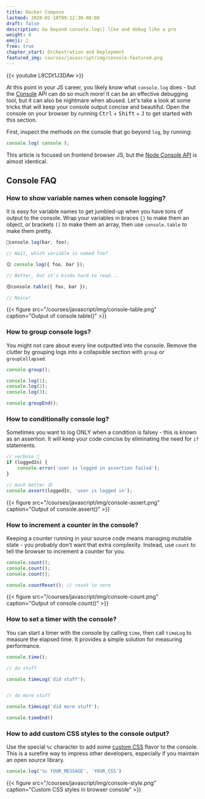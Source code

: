 ```yaml
---
title: Docker Compose
lastmod: 2020-02-18T09:12:30-08:00
draft: false
description: Go beyond console.log() like and debug like a pro 
weight: 8
emoji: 🧐
free: true
chapter_start: Orchestration and Deployment
featured_img: courses/javascript/img/console-featured.png
---
```


{{< youtube L8CDt1J3DAw >}}

At this point in your JS career, you likely know what `console.log` does - but the [Console](https://developers.google.com/web/tools/chrome-devtools/console) API can do so much more! It can be an effective debugging tool, but it can also be nightmare when abused. Let's take a look at some tricks that will keep your console output concise and beautiful. Open the console on your browser by running <kbd>Ctrl</kbd> + <kbd>Shift</kbd> + <kbd>J</kbd> to get started with this section. 

First, inspect the methods on the console that go beyond `log`, by running: 

```javascript
console.log( console );
```

This article is focused on frontend browser JS, but the [Node Console API](https://nodejs.org/api/console.html) is almost identical. 

## Console FAQ

<div class="insta">

</div>

### How to show variable names when console logging?

It is easy for variable names to get jumbled-up when you have tons of output to the console. Wrap your variables in braces `{}` to make them an object, or brackets `[]` to make them an array, then use `console.table` to make them pretty. 

```javascript
💩console.log(bar, foo);

// Wait, which variable is named foo? 

😐 console.log({ foo, bar });

// Better, but it's kinda hard to read...

😍console.table({ foo, bar });

// Noice!
```

{{< figure src="/courses/javascript/img/console-table.png" caption="Output of console.table()" >}}

### How to group console logs?

You might not care about every line outputted into the console. Remove the clutter by grouping logs into a collapsible section with `group` or `groupCollapsed`. 

```javascript
console.group();

console.log(1);
console.log(2);
console.log(3);

console.groupEnd();
```

### How to conditionally console log?

Sometimes you want to log ONLY when a condition is falsey - this is known as an assertion. It will keep your code concise by eliminating the need for `if` statements. 

```javascript
// verbose 💩
if (loggedIn) {
    console.error('user is logged in assertion failed');
}

// much better 😍 
console.assert(loggedIn, 'user is logged in');
```

{{< figure src="/courses/javascript/img/console-assert.png" caption="Output of console.assert()" >}}


### How to increment a counter in the console?

Keeping a counter running in your source code means managing mutable state - you probably don't want that extra complexity. Instead, use `count` to tell the browser to increment a counter for you. 

```javascript
console.count();
console.count();
console.count();

console.countReset(); // reset to zero
```

{{< figure src="/courses/javascript/img/console-count.png" caption="Output of console.count()" >}}


### How to set a timer with the console?

You can start a timer with the console by calling `time`, then call `timeLog` to measure the elapsed time. It provides a simple solution for measuring performance. 

```js
console.time();

// do stuff

console.timeLog('did stuff');


// do more stuff

console.timeLog('did more stuff');

console.timeEnd()
```

### How to add custom CSS styles to the console output?

Use the special `%c` character to add some [custom CSS](https://stackoverflow.com/questions/7505623/colors-in-javascript-console) flavor to the console. This is a surefire way to impress other developers, especially if you maintain an open source library. 

```javascript
console.log('%c YOUR_MESSAGE', 'YOUR_CSS')
```

{{< figure src="/courses/javascript/img/console-style.png" caption="Custom CSS styles in browser console" >}}



